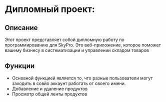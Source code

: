 # Дипломный проект:
## Описание
Этот проект представляет собой дипломную работу по программированию для SkyPro. Это веб-приложение, которое поможет вашему бизнесу в систематизации и управлении складом товаров  
## Функции
- Основной функцией является то, что разные пользователи могут заходить в совйо аккаунт работать от своего имени.
- Добавление и удаление продуктов
- Просмотр общей ленты продуктов  
